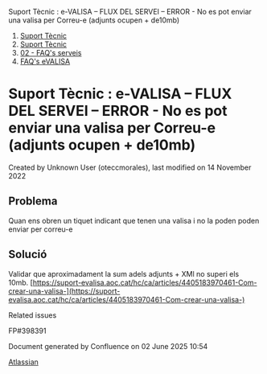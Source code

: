 Suport Tècnic : e-VALISA – FLUX DEL SERVEI – ERROR - No es pot enviar una valisa per Correu-e (adjunts ocupen + de10mb)  

1.  [Suport Tècnic](index.html)
2.  [Suport Tècnic](13893782.html)
3.  [02 - FAQ's serveis](26313393.html)
4.  [FAQ's eVALISA](28705569.html)

Suport Tècnic : e-VALISA – FLUX DEL SERVEI – ERROR - No es pot enviar una valisa per Correu-e (adjunts ocupen + de10mb)
=======================================================================================================================

Created by Unknown User (oteccmorales), last modified on 14 November 2022

Problema
--------

Quan ens obren un tiquet indicant que tenen una valisa i no la poden poden enviar per correu-e

Solució
-------

Validar que aproximadament la sum adels adjunts + XMl no superi els 10mb. [https://suport-evalisa.aoc.cat/hc/ca/articles/4405183970461-Com-crear-una-valisa-](https://suport-evalisa.aoc.cat/hc/ca/articles/4405183970461-Com-crear-una-valisa-)

  

Related issues

FP#398391

Document generated by Confluence on 02 June 2025 10:54

[Atlassian](http://www.atlassian.com/)